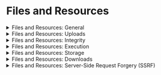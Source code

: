 # Files and Resources

<details>
  <summary>
    Files and Resources: General
  </summary>
  
  * Handle tainted file data in a secure manner.
  * Store tainted file data obtained from untrusted sources outside the web root and with limited permissions.
</details>

<details>
  <summary>
    Files and Resources: Uploads
  </summary>
  
  * Place limits on the files such that large files cannot fill up storage and cause a denial of service attack.
  * Check compressed files for "zip bombs" -- small input files that decompress into huge files, thus exhausting file storage limits.
  * Enforce file size and maximum number of files per user quotas to ensure that a single user cannot fill up the storage with too many files or excessively large files.
</details>

<details>
  <summary>
    Files and Resources: Integrity
  </summary>
  
  * Validate files obtained from untrusted sources to be of an expected type based on the file's content, not just its extension or magic number.
</details>

<details>
  <summary>
    Files and Resources: Execution
  </summary>
  
  * Do not use user-submitted filenames directly with system or framework files and URLs to protect against path traversal.
  * Validate or ignore user-submitted filenames to prevent the disclosure, creation, updating, or removal of local or remote files.
  * Protect against reflective file download by validating or ignoring user-submitted filenames in a JSON, JSONP, or URL parameter; 
set the response Content-Type header to text/plain, and the Content-Disposition header to a fixed filename.
  * Do not use user-submitted filenames directly with system APIs or libraries to protect against OS command injection.
  * Do not include and execute functionality from untrusted sources, such as unverified content distribution networks, JavaScript libraries, 
node npm libraries, or server-side DLLs.
</details>

<details>
  <summary>
    Files and Resources: Storage
  </summary>
  
  * Store files from untrusted sources outside the web root, with limited permissions, and with strong validation.
  * Scan files obtained from untrusted sources by antivirus scanners to prevent upload of known malicious content.
</details>

<details>
  <summary>
    Files and Resources: Downloads
  </summary>
  
  * Configure the web tier to serve only files with specific file extensions to prevent unintentional information and source code leakage 
(e.g. backup files, temporary working files, compressed files, and other extensions commonly used by editors).
  * Never execute direct requests to uploaded files (especially as HTML/JavaScript content).
</details>

<details>
  <summary>
    Files and Resources: Server-Side Request Forgery (SSRF)
  </summary>
  
  * Configure the web or application server with a whitelist of resources or systems to which the server can send requests or load data/files from.
</details>

